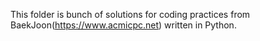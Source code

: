 This folder is bunch of solutions for coding practices from BaekJoon(https://www.acmicpc.net) written in Python.
